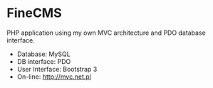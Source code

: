 # FineCMS
PHP application using my own MVC architecture and PDO database interface. 
* Database: MySQL
* DB interface: PDO
* User Interface: Bootstrap 3
* On-line: http://mvc.net.pl
